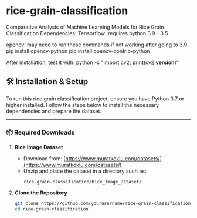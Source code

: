 # rice-grain-classification
Comparative Analysis of Machine Learning Models for Rice Grain Classification 
Dependencies:
Tensorflow: requires python 3.9 - 3.5

opencv: may need to run these commands if not working after going to 3.9
pip install opencv-python
pip install opencv-contrib-python

After installation, test it with:
python -c "import cv2; print(cv2.__version__)"

## 🛠️ Installation & Setup

To run this rice grain classification project, ensure you have Python 3.7 or higher installed. Follow the steps below to install the necessary dependencies and prepare the dataset.

---

### 📦 Required Downloads

1. **Rice Image Dataset**
   - Download from: [https://www.muratkoklu.com/datasets/](https://www.muratkoklu.com/datasets/)
   - Unzip and place the dataset in a directory such as:
     ```
     rice-grain-classification/Rice_Image_Dataset/
     ```

2. **Clone the Repository**
   ```bash
   git clone https://github.com/yourusername/rice-grain-classification.git
   cd rice-grain-classification
